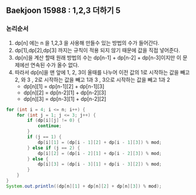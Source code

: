 ## Baekjoon 15988 : 1,2,3 더하기 5

### 논리순서

1. dp[n] 에는 n 을 1,2,3 을 사용해 만들수 있는 방법의 수가 들어간다.
2. dp[1],dp[2],dp[3] 까지는 규칙이 적용 되지 않기 때문에 값을 직접 넣어준다.
3. dp[n]을 계산 할때 원래 방법의 수는 dp[n-1] + dp[n-2] + dp[n-3]이지만 이 문제에선 연속된 수가 올수 없다.
4. 따라서 dp[n]을 맨 앞에 1, 2, 3이 올때를 나누어 이전 값의 1로 시작하는 값을 빼고 2, 와 3 , 2로 시작하는 값을 빼고 1과 3 , 3으로 시작하는 값을 빼고 1과 2
   - dp[n][1] = dp[n-1][2] + dp[n-1][3]
   - dp[n][2] = dp[n-2][1] + dp[n-2][3]
   - dp[n][3] = dp[n-3][1] + dp[n-2][2]

```java
for (int i = 4; i <= n; i++) {
    for (int j = 1; j <= 3; j++) {
        if (dp[i][j] != 0) {
            continue;
        }
        if (j == 1) {
            dp[i][1] = (dp[i - 1][2] + dp[i - 1][3]) % mod;
        } else if (j == 2) {
            dp[i][2] = (dp[i - 2][1] + dp[i - 2][3]) % mod;
        } else {
            dp[i][3] = (dp[i - 3][1] + dp[i - 3][2]) % mod;
        }
    }
}
System.out.println((dp[n][1] + dp[n][2] + dp[n][3]) % mod);
```